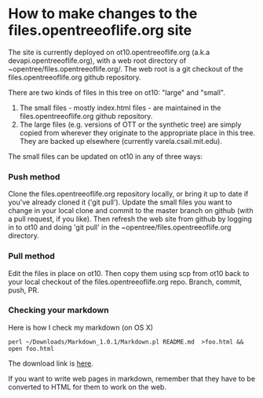 
How to make changes to the files.opentreeoflife.org site
====

The site is currently deployed on ot10.opentreeoflife.org (a.k.a
devapi.opentreeoflife.org), with a web root directory of
~opentree/files.opentreeoflife.org/.  The web root is a git checkout
of the files.opentreeoflife.org github repository.

There are two kinds of files in this tree on ot10: "large" and "small".

1. The small files - mostly index.html files - are maintained in the 
files.opentreeoflife.org github repository.
2. The large files (e.g. versions of OTT or the synthetic tree) are simply
copied from wherever they originate to the appropriate place in this tree.
They are backed up elsewhere (currently varela.csail.mit.edu).

The small files can be updated on ot10 in any of three ways:

### Push method

Clone the files.opentreeoflife.org repository locally, or bring it up
to date if you've already cloned it ('git pull').  Update the small
files you want to change in your local clone and commit to the master
branch on github (with a pull request, if you like).  Then refresh the
web site from github by logging in to ot10 and doing 'git pull' in the
~opentree/files.opentreeoflife.org directory.

### Pull method

Edit the files in place on ot10.  Then copy them using scp from ot10
back to your local checkout of the files.opentreeoflife.org repo.
Branch, commit, push, PR.

### Checking your markdown

Here is how I check my markdown (on OS X)

    perl ~/Downloads/Markdown_1.0.1/Markdown.pl README.md  >foo.html && open foo.html

The download link is [here](http://daringfireball.net/projects/markdown/).

If you want to write web pages in markdown, remember that they have to
be converted to HTML for them to work on the web.
